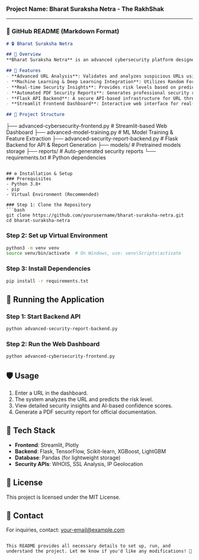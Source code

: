 ### Project Name: **Bharat Suraksha Netra -  The RakhShak**

---

### 📄 **GitHub README (Markdown Format)**

```markdown
# 🔒 Bharat Suraksha Netra

## 🚀 Overview
**Bharat Suraksha Netra** is an advanced cybersecurity platform designed to assist Indian Public Sector Banks (PSBs) in detecting and mitigating malicious/phishing domains. It leverages machine learning, deep learning, and advanced feature extraction techniques to enhance security and expedite threat analysis.

## 📌 Features
- **Advanced URL Analysis**: Validates and analyzes suspicious URLs using multiple cybersecurity models.
- **Machine Learning & Deep Learning Integration**: Utilizes Random Forest, Gradient Boosting, XGBoost, LightGBM, and Neural Networks.
- **Real-time Security Insights**: Provides risk levels based on predictive analytics.
- **Automated PDF Security Reports**: Generates professional security reports for banks and agencies.
- **Flask API Backend**: A secure API-based infrastructure for URL threat intelligence.
- **Streamlit Frontend Dashboard**: Interactive web interface for real-time security visualization.

## 📂 Project Structure
```
├── advanced-cybersecurity-frontend.py  # Streamlit-based Web Dashboard
├── advanced-model-training.py          # ML Model Training & Feature Extraction
├── advanced-security-report-backend.py # Flask Backend for API & Report Generation
├── models/                             # Pretrained models storage
├── reports/                            # Auto-generated security reports
└── requirements.txt                     # Python dependencies
```

## ⚙️ Installation & Setup
### Prerequisites
- Python 3.8+
- pip
- Virtual Environment (Recommended)

### Step 1: Clone the Repository
```bash
git clone https://github.com/yourusername/bharat-suraksha-netra.git
cd bharat-suraksha-netra
```

### Step 2: Set up Virtual Environment
```bash
python3 -m venv venv
source venv/bin/activate  # On Windows, use: venv\Scripts\activate
```

### Step 3: Install Dependencies
```bash
pip install -r requirements.txt
```

## 🚀 Running the Application
### Step 1: Start Backend API
```bash
python advanced-security-report-backend.py
```

### Step 2: Run the Web Dashboard
```bash
python advanced-cybersecurity-frontend.py
```

## 🛡️ Usage
1. Enter a URL in the dashboard.
2. The system analyzes the URL and predicts the risk level.
3. View detailed security insights and AI-based confidence scores.
4. Generate a PDF security report for official documentation.

## 🤖 Tech Stack
- **Frontend**: Streamlit, Plotly
- **Backend**: Flask, TensorFlow, Scikit-learn, XGBoost, LightGBM
- **Database**: Pandas (for lightweight storage)
- **Security APIs**: WHOIS, SSL Analysis, IP Geolocation

## 📜 License
This project is licensed under the MIT License.

## 📧 Contact
For inquiries, contact: [your-email@example.com](mailto:your-email@example.com)
```

This README provides all necessary details to set up, run, and understand the project. Let me know if you'd like any modifications! 🚀
